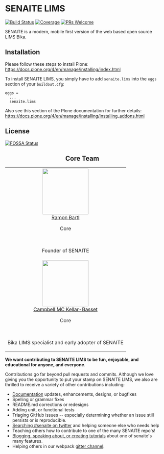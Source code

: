 # SENAITE LIMS

[![Build Status][build]][build-url]
[![Coverage][cover]][cover-url]
[![PRs Welcome][pr]][pr-url]

SENAITE is a modern, mobile first version of the web based open source LIMS Bika.

## Installation

Please follow these steps to install Plone:
https://docs.plone.org/4/en/manage/installing/index.html

To install SENAITE LIMS, you simply have to add `senaite.lims` into the `eggs` section
of your `buildout.cfg`:

    eggs =
      ...
      senaite.lims

Also see this section of the Plone documentation for further details:
https://docs.plone.org/4/en/manage/installing/installing_addons.html

## License

[![FOSSA Status](https://app.fossa.io/api/projects/git%2Bhttps%3A%2F%2Fgithub.com%2Fsenaite%2Fsenaite.lims.svg?type=large)](https://app.fossa.io/projects/git%2Bhttps%3A%2F%2Fgithub.com%2Fsenaite%2Fsenaite.lims?ref=badge_large)

<h2 align="center">Core Team</h2>

<table>
  <tbody>
    <tr>
      <td align="center" valign="top">
        <img width="150" height="150" src="https://github.com/ramonski.png?s=150">
        <br>
        <a href="https://github.com/ramonski">Ramon Bartl</a>
        <p>Core</p>
        <br>
        <p>Founder of SENAITE</p>
      </td>
    </tr>
    <td align="center" valign="top">
        <img width="150" height="150" src="https://github.com/rockfruit.png?s=150">
        <br>
        <a href="https://github.com/rockfruit">Campbell MC Kellar-Basset</a>
        <p>Core</p>
        <br>
        <p>Bika LIMS specialist and early adopter of SENAITE</p>
      </td>
    </tr>
  </tbody>
</table>


**We want contributing to SENAITE LIMS to be fun, enjoyable, and educational for
anyone, and everyone.**

Contributions go far beyond pull requests and commits. Although we love giving
you the opportunity to put your stamp on SENAITE LIMS, we also are thrilled to
receive a variety of other contributions including:

* [Documentation](https://github.com/senaite/senaite.lims.com) updates, enhancements, designs, or bugfixes
* Spelling or grammar fixes
* README.md corrections or redesigns
* Adding unit, or functional tests
* Triaging GitHub issues -- especially determining whether an issue still persists or is reproducible.
* [Searching #senaite on twitter](https://twitter.com/search?q=senaite) and helping someone else who needs help
* Teaching others how to contribute to one of the many SENAITE repo's!
* [Blogging, speaking about, or creating tutorials](https://github.com/senaite-contrib/awesome-senaite) about one of senaite's many features.
* Helping others in our webpack [gitter channel](https://gitter.im/senaite/senaite.lims).


[build]: https://img.shields.io/travis/senaite/senaite.lims.svg
[build-url]: https://travis-ci.org/senaite/senaite.lims

[pr]: https://img.shields.io/badge/PRs-welcome-brightgreen.svg
[pr-url]: docs/Contributing.rst

[cover]: https://img.shields.io/coveralls/senaite/senaite.lims.svg
[cover-url]: https://coveralls.io/github/senaite/senaite.lims/